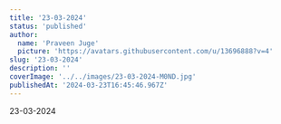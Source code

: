 ```yaml
---
title: '23-03-2024'
status: 'published'
author:
  name: 'Praveen Juge'
  picture: 'https://avatars.githubusercontent.com/u/13696888?v=4'
slug: '23-03-2024'
description: ''
coverImage: '../../images/23-03-2024-M0ND.jpg'
publishedAt: '2024-03-23T16:45:46.967Z'
---
```


23-03-2024